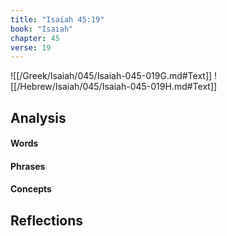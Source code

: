 ```yaml
---
title: "Isaiah 45:19"
book: "Isaiah"
chapter: 45
verse: 19
---
```

![[/Greek/Isaiah/045/Isaiah-045-019G.md#Text]]
![[/Hebrew/Isaiah/045/Isaiah-045-019H.md#Text]]

## Analysis

#### Words

#### Phrases

#### Concepts

## Reflections

